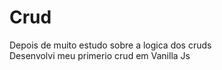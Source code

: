 # Crud
Depois de muito estudo sobre a logica dos cruds <br/>
Desenvolvi meu primerio crud em Vanilla Js
